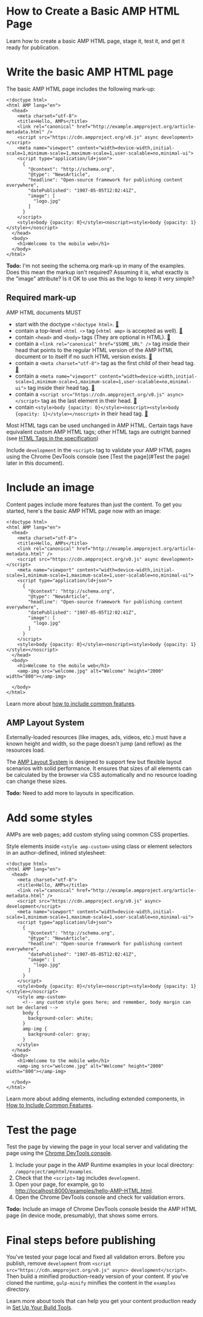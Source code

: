 # How to Create a Basic AMP HTML Page

Learn how to create a basic AMP HTML page,
stage it, test it, and get it ready for publication.

# Write the basic AMP HTML page

The basic AMP HTML page includes the following mark-up:

    <!doctype html>
    <html AMP lang="en">
      <head>
        <meta charset="utf-8">
        <title>Hello, AMPs</title>
        <link rel="canonical" href="http://example.ampproject.org/article-metadata.html" />
        <script src="https://cdn.ampproject.org/v0.js" async development></script>
        <meta name="viewport" content="width=device-width,initial-scale=1,minimum-scale=1,maximum-scale=1,user-scalable=no,minimal-ui">
        <script type="application/ld+json">
          {
            "@context": "http://schema.org",
            "@type": "NewsArticle",
            "headline": "Open-source framework for publishing content everywhere",
            "datePublished": "1907-05-05T12:02:41Z",
            "image": [
              "logo.jpg"
            ]
          }
        </script>
        <style>body {opacity: 0}</style><noscript><style>body {opacity: 1}</style></noscript>
      </head>
      <body>
        <h1>Welcome to the mobile web</h1>
      </body>
    </html>

**Todo:** I'm not seeing the schema.org mark-up in many of the examples.
Does this mean the markup isn't required?
Assuming it is, what exactly is the "image" attribute?
Is it OK to use this as the logo to keep it very simple?

## Required mark-up

AMP HTML documents MUST

- <a name="dctp"></a>start with the doctype `<!doctype html>`. [🔗](#dctp)
- <a name="ampd"></a>contain a top-level `<html ⚡>` tag (`<html amp>` is accepted as well). [🔗](#ampd)
- <a name="crps"></a>contain `<head>` and `<body>` tags (They are optional in HTML). [🔗](#crps)
- <a name="canon"></a>contain a `<link rel="canonical" href="$SOME_URL" />` tag inside their head that points to the regular HTML version of the AMP HTML document or to itself if no such HTML version exists. [🔗](#canon)
- <a name="chrs"></a>contain a `<meta charset="utf-8">` tag as the first child of their head tag. [🔗](#chrs)
- <a name="vprt"></a>contain a `<meta name="viewport" content="width=device-width,initial-scale=1,minimum-scale=1,maximum-scale=1,user-scalable=no,minimal-ui">` tag inside their head tag. [🔗](#vprt)
- <a name="scrpt"></a>contain a `<script src="https://cdn.ampproject.org/v0.js" async></script>` tag as the last element in their head. [🔗](#scrpt)
- <a name="opacity"></a>contain `<style>body {opacity: 0}</style><noscript><style>body {opacity: 1}</style></noscript>` in their head tag. [🔗](#opacity)

Most HTML tags can be used unchanged in AMP HTML.
Certain tags have equivalent custom AMP HTML tags;
other HTML tags are outright banned
(see [HTML Tags in the specification](../spec/amp-html-format.md))

Include `development` in the `<script>` tag
to validate your AMP HTML pages using the Chrome DevTools console
(see [Test the page](#Test the page) later in this document).

# Include an image

Content pages include more features than just the content.
To get you started,
here's the basic AMP HTML page now with an image:

	<!doctype html>
	<html AMP lang="en">
  	  <head>
        <meta charset="utf-8">
        <title>Hello, AMPs</title>
        <link rel="canonical" href="http://example.ampproject.org/article-metadata.html" />
        <script src="https://cdn.ampproject.org/v0.js" async development></script>
        <meta name="viewport" content="width=device-width,initial-scale=1,minimum-scale=1,maximum-scale=1,user-scalable=no,minimal-ui">
        <script type="application/ld+json">
          {
            "@context": "http://schema.org",
            "@type": "NewsArticle",
            "headline": "Open-source framework for publishing content everywhere",
            "datePublished": "1907-05-05T12:02:41Z",
            "image": [
              "logo.jpg"
            ]
          }
        </script>
        <style>body {opacity: 0}</style><noscript><style>body {opacity: 1}</style></noscript>
      </head>
      <body>
        <h1>Welcome to the mobile web</h1>
        <amp-img src="welcome.jpg" alt="Welcome" height="2000" width="800"></amp-img>

      </body>
    </html>

Learn more about
[how to include common features](../docs/include_features.md).

## AMP Layout System

Externally-loaded resources (like images, ads, videos, etc.)
must have a known height and width,
so the page doesn't jump (and reflow)
as the resources load.

The [AMP Layout System](../spec/amp-html-components.md)
is designed to support few but flexible layout scenarios
with solid performance.
It ensures that sizes of all elements can be calculated
by the browser via CSS automatically and
no resource loading can change these sizes.

**Todo:** Need to add more to layouts in specification.

# Add some styles

AMPs are web pages; add custom styling using common CSS properties.

Style elements inside `<style amp-custom>`
using class or element selectors in an author-defined,
inlined stylesheet: 

	<!doctype html>
	<html AMP lang="en">
  	  <head>
        <meta charset="utf-8">
        <title>Hello, AMPs</title>
        <link rel="canonical" href="http://example.ampproject.org/article-metadata.html" />
        <script src="https://cdn.ampproject.org/v0.js" async> development</script>
        <meta name="viewport" content="width=device-width,initial-scale=1,minimum-scale=1,maximum-scale=1,user-scalable=no,minimal-ui">
        <script type="application/ld+json">
          {
            "@context": "http://schema.org",
            "@type": "NewsArticle",
            "headline": "Open-source framework for publishing content everywhere",
            "datePublished": "1907-05-05T12:02:41Z",
            "image": [
              "logo.jpg"
            ]
          }
        </script>
        <style>body {opacity: 0}</style><noscript><style>body {opacity: 1}</style></noscript>
        <style amp-custom>
          <!-- any custom style goes here; and remember, body margin can not be declared -->
          body {
            background-color: white;
          }
          amp-img {
            background-color: gray;
          }
        </style>
      </head>
      <body>
        <h1>Welcome to the mobile web</h1>
        <amp-img src="welcome.jpg" alt="Welcome" height="2000" width="800"></amp-img>

      </body>
    </html>

Learn more about adding elements, including extended components,
in [How to Include Common Features](../docs/include_features).

# Test the page

Test the page by viewing the page in your local server
and validating the page using the
[Chrome DevTools console](https://developers.google.com/web/tools/javascript/console/).

1. Include your page in the AMP Runtime examples in your local directory:
`/ampproject/amphtml/examples`.
2. Check that the `<script>` tag includes `development`.
4. Open your page, for example, go to
[http://localhost:8000/examples/hello-AMP-HTML.html](http://localhost:8000/examples/hello-AMP-HTML.html).
5. Open the Chrome DevTools console and check for validation errors.

**Todo:** Include an image of Chrome DevTools console beside the AMP HTML page (in device mode, presumably),
that shows some errors.

<!--
# What to do when you get validation errors

**Todo:** Need to properly use the validator tool to get a better sense
for how this section might look and determine if its useful.
Might be sufficient to just include mandatory content section, which is in here now,
and briefly mention that the validator will report these errors.
-->

# Final steps before publishing

You've tested your page local and fixed all validation errors.
Before you publish,
remove `development` from `<script src="https://cdn.ampproject.org/v0.js" async> development</script>`.
Then build a minified production-ready version of your content.
If you've cloned the runtime,
`gulp-minify` minifies the content in the `examples` directory.

Learn more about tools that can help you get your content production ready in
[Set Up Your Build Tools](https://developers.google.com/web/tools/setup/workspace/setup-buildtools).
